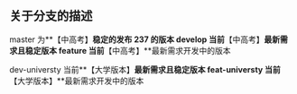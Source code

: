 ## 关于分支的描述

master 为**【中高考】**稳定的发布 237 的版本
develop 当前**【中高考】**最新需求且稳定版本
feature 当前**【中高考】**最新需求开发中的版本

dev-universty 当前**【大学版本】**最新需求且稳定版本
feat-universty 当前**【大学版本】**最新需求开发中的版本
